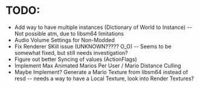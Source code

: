 # TODO:

- Add way to have multiple instances (Dictionary of World to Instance) -- Not possible atm, due to libsm64 limitations
- Audio Volume Settings for Non-Modded
- Fix Renderer SKill issue (UNKNOWN????? O_O) -- Seems to be somewhat fixed, but still needs investigation?
- Figure out better Syncing of values (ActionFlags)
- Implement Max Animated Marios Per User / Mario Distance Culling
- Maybe Implement? Generate a Mario Texture from libsm64 instead of resd -- needs a way to have a Local Texture, look into Render Textures?
